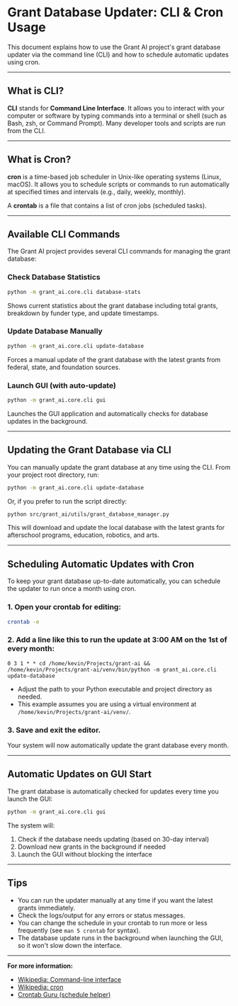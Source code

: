 # Grant Database Updater: CLI & Cron Usage

This document explains how to use the Grant AI project's grant database updater via the command line (CLI) and how to schedule automatic updates using cron.

---

## What is CLI?

**CLI** stands for **Command Line Interface**. It allows you to interact with your computer or software by typing commands into a terminal or shell (such as Bash, zsh, or Command Prompt). Many developer tools and scripts are run from the CLI.

---

## What is Cron?

**cron** is a time-based job scheduler in Unix-like operating systems (Linux, macOS). It allows you to schedule scripts or commands to run automatically at specified times and intervals (e.g., daily, weekly, monthly).

A **crontab** is a file that contains a list of cron jobs (scheduled tasks).

---

## Available CLI Commands

The Grant AI project provides several CLI commands for managing the grant database:

### Check Database Statistics
```bash
python -m grant_ai.core.cli database-stats
```
Shows current statistics about the grant database including total grants, breakdown by funder type, and update timestamps.

### Update Database Manually
```bash
python -m grant_ai.core.cli update-database
```
Forces a manual update of the grant database with the latest grants from federal, state, and foundation sources.

### Launch GUI (with auto-update)
```bash
python -m grant_ai.core.cli gui
```
Launches the GUI application and automatically checks for database updates in the background.

---

## Updating the Grant Database via CLI

You can manually update the grant database at any time using the CLI. From your project root directory, run:

```bash
python -m grant_ai.core.cli update-database
```

Or, if you prefer to run the script directly:

```bash
python src/grant_ai/utils/grant_database_manager.py
```

This will download and update the local database with the latest grants for afterschool programs, education, robotics, and arts.

---

## Scheduling Automatic Updates with Cron

To keep your grant database up-to-date automatically, you can schedule the updater to run once a month using cron.

### 1. Open your crontab for editing:

```bash
crontab -e
```

### 2. Add a line like this to run the update at 3:00 AM on the 1st of every month:

```
0 3 1 * * cd /home/kevin/Projects/grant-ai && /home/kevin/Projects/grant-ai/venv/bin/python -m grant_ai.core.cli update-database
```

- Adjust the path to your Python executable and project directory as needed.
- This example assumes you are using a virtual environment at `/home/kevin/Projects/grant-ai/venv/`.

### 3. Save and exit the editor.

Your system will now automatically update the grant database every month.

---

## Automatic Updates on GUI Start

The grant database is automatically checked for updates every time you launch the GUI:

```bash
python -m grant_ai.core.cli gui
```

The system will:
1. Check if the database needs updating (based on 30-day interval)
2. Download new grants in the background if needed
3. Launch the GUI without blocking the interface

---

## Tips
- You can run the updater manually at any time if you want the latest grants immediately.
- Check the logs/output for any errors or status messages.
- You can change the schedule in your crontab to run more or less frequently (see `man 5 crontab` for syntax).
- The database update runs in the background when launching the GUI, so it won't slow down the interface.

---

**For more information:**
- [Wikipedia: Command-line interface](https://en.wikipedia.org/wiki/Command-line_interface)
- [Wikipedia: cron](https://en.wikipedia.org/wiki/Cron)
- [Crontab Guru (schedule helper)](https://crontab.guru/) 